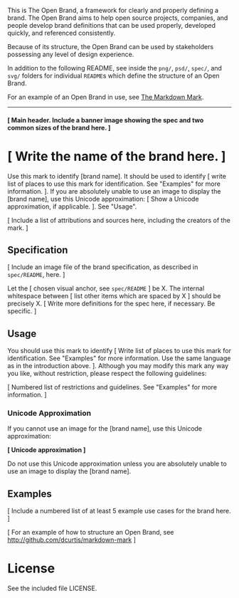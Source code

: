 This is The Open Brand, a framework for clearly and properly defining a brand. The Open Brand aims to help open source projects, companies, and people develop brand definitions that can be used properly, developed quickly, and referenced consistently.

Because of its structure, the Open Brand can be used by stakeholders possessing any level of design experience.

In addition to the following README, see inside the `png/`, `psd/`, `spec/`, and `svg/` folders for individual `README`s which define the structure of an Open Brand. 

For an example of an Open Brand in use, see [The Markdown Mark](http://github.com/dcurtis/markdown-mark).

***

#### [ Main header. Include a banner image showing the spec and two common sizes of the brand here. ]

# [ Write the name of the brand here. ]

Use this mark to identify [brand name]. It should be used to identify [ write list of places to use this mark for identification. See "Examples" for more information. ]. If you are absolutely unable to use an image to display the [brand name], use this Unicode approximation: [ Show a Unicode approximation, if applicable. ]. See "Usage".

[ Include a list of attributions and sources here, including the creators of the mark. ]

## Specification

[ Include an image file of the brand specification, as described in `spec/README`, here. ]

Let the [ chosen visual anchor, see `spec/README` ] be X. The internal whitespace between [ list other items which are spaced by X ] should be precisely X. [ Write more definitions for the spec here, if necessary. Be specific. ]

## Usage

You should use this mark to identify [ Write list of places to use this mark for identification. See "Examples" for more information. Use the same language as in the introduction above. ]. Although you may modify this mark any way you like, without restriction, please respect the following guidelines: 

[ Numbered list of restrictions and guidelines. See "Examples" for more information. ]

### Unicode Approximation

If you cannot use an image for the [brand name], use this Unicode approximation: 

__[ Unicode approximation ]__

Do not use this Unicode approximation unless you are absolutely unable to use an image to display the [brand name].

## Examples

[ Include a numbered list of at least 5 example use cases for the brand here. ]

[ For an example of how to structure an Open Brand, see http://github.com/dcurtis/markdown-mark ]

# License

See the included file LICENSE.